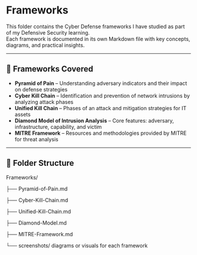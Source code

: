 # Frameworks

This folder contains the Cyber Defense frameworks I have studied as part of my Defensive Security learning.  
Each framework is documented in its own Markdown file with key concepts, diagrams, and practical insights.

---

## 🧩 Frameworks Covered

- **Pyramid of Pain** – Understanding adversary indicators and their impact on defense strategies  
- **Cyber Kill Chain** – Identification and prevention of network intrusions by analyzing attack phases  
- **Unified Kill Chain** – Phases of an attack and mitigation strategies for IT assets  
- **Diamond Model of Intrusion Analysis** – Core features: adversary, infrastructure, capability, and victim  
- **MITRE Framework** – Resources and methodologies provided by MITRE for threat analysis  

---

## 📂 Folder Structure

Frameworks/

├── Pyramid-of-Pain.md

├── Cyber-Kill-Chain.md

├── Unified-Kill-Chain.md

├── Diamond-Model.md

├── MITRE-Framework.md

└── screenshots/ diagrams or visuals for each framework
